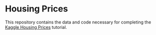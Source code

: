 # Housing Prices
This repository contains the data and code necessary for completing the [Kaggle Housing Prices](https://www.kaggle.com/c/house-prices-advanced-regression-techniques) tutorial.
